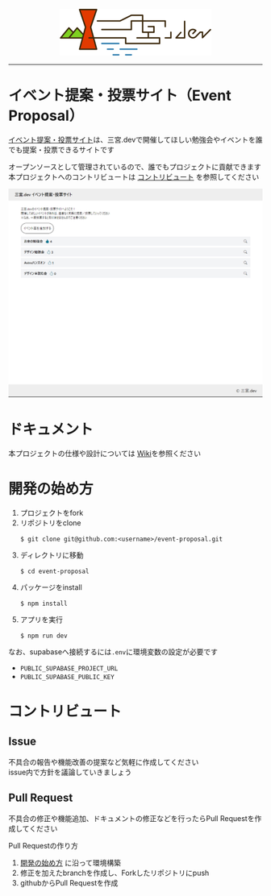 <p style="text-align: center">
  <img src="./images/logo_c.svg" width=300 />
</p>

---

# イベント提案・投票サイト（Event Proposal）

[イベント提案・投票サイト](https://proposal.sannomiya.dev/)は、三宮.devで開催してほしい勉強会やイベントを誰でも提案・投票できるサイトです

オープンソースとして管理されているので、誰でもプロジェクトに貢献できます  
本プロジェクトへのコントリビュートは [コントリビュート](#コントリビュート) を参照してください

![screenshot](./images/screenshot.png)

# ドキュメント

本プロジェクトの仕様や設計については [Wiki](https://github.com/tessai9/event-proposal/wiki)を参照ください

# 開発の始め方

1. プロジェクトをfork
1. リポジトリをclone
    ```
    $ git clone git@github.com:<username>/event-proposal.git
    ```
1. ディレクトリに移動
    ```
    $ cd event-proposal
    ```
1. パッケージをinstall
    ```
    $ npm install
    ```
1. アプリを実行
    ```
    $ npm run dev
    ```

なお、supabaseへ接続するには`.env`に環境変数の設定が必要です
- `PUBLIC_SUPABASE_PROJECT_URL`
- `PUBLIC_SUPABASE_PUBLIC_KEY`

# コントリビュート

## Issue

不具合の報告や機能改善の提案など気軽に作成してください  
issue内で方針を議論していきましょう

## Pull Request

不具合の修正や機能追加、ドキュメントの修正などを行ったらPull Requestを作成してください  

Pull Requestの作り方
1. [開発の始め方](#開発の始め方) に沿って環境構築
1. 修正を加えたbranchを作成し、Forkしたリポジトリにpush
1. githubからPull Requestを作成
